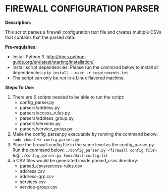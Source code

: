 # FIREWALL CONFIGURATION PARSER
__Description:__

This script parses a firewall configuration text file and creates multiple CSVs that contains that the parsed data.

__Pre-requisites:__
* Install Python 3. http://docs.python-guide.org/en/latest/starting/installation/
* Install script dependencies. Please run the command below to install all dependencies:
  `pip install --user -r requirements.txt`
* The script can only be run in a Linux flavored machine.

__Steps To Use:__
1. There are 6 scripts needed to be able to run the script:
   * config_parser.py
   * parsers/address.py
   * parsers/access_rules.py
   * parsers/address_group.py
   * parsers/services.py
   * parsers/service_group.py
2. Make the config_parser.py executable by running the command below:
   `sudo chmod +x config_parser.py`
3. Place the firewall config file in the same level as the config_parser.py. Run the command below:
   `./config_parser.py <firewall config file>` e.g. `./config_parser.py SonicWall-config.txt`
4. 5 CSV files would be generated inside parsed_csvs directory:
   *  parsed_csvs/access-rules.csv
   *  address.csv
   *  address-grp.csv
   *  services.csv
   *  service-group.csv

